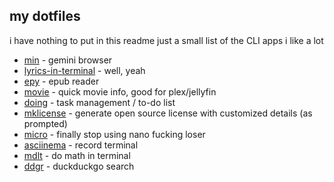 ## my dotfiles

i have nothing to put in this readme just a small list of the CLI apps i like a lot

- [min](https://github.com/a-h/min) - gemini browser
- [lyrics-in-terminal](https://github.com/Jugran/lyrics-in-terminal/) - well, yeah
- [epy](https://github.com/wustho/epy) - epub reader
- [movie](https://github.com/mayankchd/movie) - quick movie info, good for plex/jellyfin
- [doing](https://github.com/ttscoff/doing) - task management / to-do list
- [mklicense](https://github.com/cezaraugusto/mklicense) - generate open source license with customized details (as prompted)
- [micro](https://github.com/zyedidia/micro) - finally stop using nano fucking loser
- [asciinema](https://github.com/asciinema/asciinema) - record terminal
- [mdlt](https://github.com/metadelta/mdlt) - do math in terminal
- [ddgr](https://github.com/jarun/ddgr) - duckduckgo search
